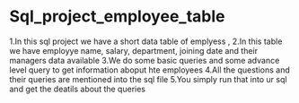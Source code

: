 # Sql_project_employee_table

1.In this sql project we have a short data table of emplyess ,
2.In this table we have employye name, salary, department, joining date and their managers data available 
3.We do some basic queries and some advance level query to get information aboput hte employees
4.All the questions and their queries are mentioned into the sql file 
5.You simply run that into ur sql and get the deatils about the queries
